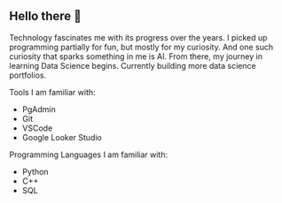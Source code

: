 ## Hello there 👋

Technology fascinates me with its progress over the years. I picked up programming partially for fun, but mostly for my curiosity. And one such curiosity that sparks something in me is AI. From there, my journey in learning Data Science begins. Currently building more data science portfolios.

Tools I am familiar with:
- PgAdmin
- Git
- VSCode
- Google Looker Studio

Programming Languages I am familiar with:
- Python
- C++
- SQL 
<!---
andreadeputra/andreadeputra is a ✨ special ✨ repository because its `README.md` (this file) appears on your GitHub profile.
You can click the Preview link to take a look at your changes.
--->
